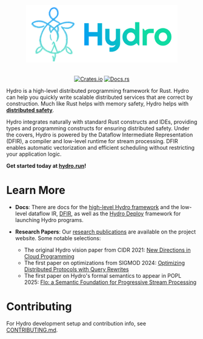 <a href="https://hydro.run"><h1 align="center">
    <img src="https://raw.githubusercontent.com/hydro-project/hydro/main/docs/static/img/hydro-logo.svg" width="400" alt='"hf"'>
</h1></a>
<p align="center">
    <a href="https://crates.io/crates/hydro_lang"><img src="https://img.shields.io/crates/v/hydro_lang?style=flat-square&logo=rust" alt="Crates.io"></a>
    <a href="https://docs.rs/hydro_lang/"><img src="https://img.shields.io/badge/docs.rs-Hydro-blue?style=flat-square&logo=read-the-docs&logoColor=white" alt="Docs.rs"></a>
</p>

Hydro is a high-level distributed programming framework for Rust. Hydro can help you quickly write scalable distributed services that are correct by construction. Much like Rust helps with memory safety, Hydro helps with [**distributed safety**](https://hydro.run/docs/hydro/reference/correctness).

Hydro integrates naturally with standard Rust constructs and IDEs, providing types and programming constructs for ensuring distributed safety. Under the covers, Hydro is powered by the Dataflow Intermediate Representation (DFIR), a compiler and low-level runtime for stream processing. DFIR enables automatic vectorization and efficient scheduling without restricting your application logic.

<b>Get started today at <a href="https://hydro.run">hydro.run</a>!</b>

# Learn More
- **Docs**: There are docs for the [high-level Hydro framework](https://hydro.run/docs/hydro/reference/) and the low-level dataflow IR, [DFIR](https://hydro.run/docs/dfir), as well as the [Hydro Deploy](https://hydro.run/docs/hydro/reference/deploy/) framework for launching Hydro programs.

- **Research Papers**: Our [research publications](https://hydro.run/research) are available on the project website. Some notable selections:
    - The original Hydro vision paper from CIDR 2021: [New Directions in Cloud Programming](https://hydro.run/papers/new-directions.pdf)
    - The first paper on optimizations from SIGMOD 2024: [Optimizing Distributed Protocols with Query Rewrites](https://hydro.run/papers/david-sigmod-2024.pdf)
    - The first paper on Hydro's formal semantics to appear in POPL 2025: [Flo: a Semantic Foundation for Progressive Stream Processing](https://arxiv.org/abs/2411.08274)

# Contributing

For Hydro development setup and contribution info, see [CONTRIBUTING.md](CONTRIBUTING.md).
